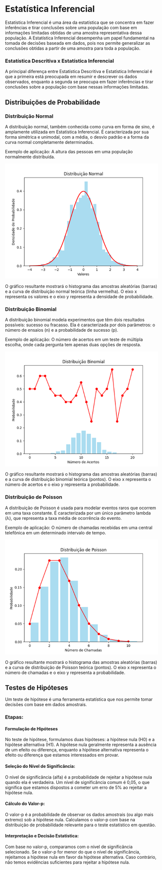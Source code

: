 # Estatística Inferencial 
<span> Estatística Inferencial é uma área da estatística que se concentra em fazer inferências e tirar conclusões sobre uma população 
com base em informações limitadas obtidas de uma amostra representativa dessa população. A Estatística Inferencial desempenha um papel fundamental na tomada de decisões baseada em dados, pois nos permite generalizar as conclusões obtidas a partir de uma amostra para toda a população.</span>

### Estatística Descritiva x Estatística Inferencial
<p>A principal diferença entre Estatística Descritiva e Estatística Inferencial é que a primeira está preocupada em resumir e descrever os dados observados, enquanto a segunda se preocupa em fazer inferências e tirar conclusões sobre a população com base nessas informações limitadas.</p>

## Distribuições de Probabilidade
### Distribuição Normal
A distribuição normal, também conhecida como curva em forma de sino, é amplamente utilizada em Estatística Inferencial. É caracterizada por sua forma simétrica e unimodal, com a média, o desvio padrão e a forma da curva normal completamente determinados.

Exemplo de aplicação: A altura das pessoas em uma população normalmente distribuída.

![distribuicaonormal.png](..%2Futilidades%2Fdistribuicaonormal.png)

O gráfico resultante mostrará o histograma das amostras aleatórias (barras) e a curva de distribuição normal teórica (linha vermelha). O eixo x representa os valores e o eixo y representa a densidade de probabilidade.

### Distribuição Binomial
A distribuição binomial modela experimentos que têm dois resultados possíveis: sucesso ou fracasso. Ela é caracterizada por dois parâmetros: o número de ensaios (n) e a probabilidade de sucesso (p).

Exemplo de aplicação: O número de acertos em um teste de múltipla escolha, onde cada pergunta tem apenas duas opções de resposta.

![distribuicaobinomial.png](..%2Futilidades%2Fdistribuicaobinomial.png)

O gráfico resultante mostrará o histograma das amostras aleatórias (barras) e a curva de distribuição binomial teórica (pontos). O eixo x representa o número de acertos e o eixo y representa a probabilidade.

### Distribuição de Poisson
A distribuição de Poisson é usada para modelar eventos raros que ocorrem em uma taxa constante. É caracterizada por um único parâmetro lambda (λ), que representa a taxa média de ocorrência do evento.

Exemplo de aplicação: O número de chamadas recebidas em uma central telefônica em um determinado intervalo de tempo.

![distribuicaodepoisson.png](..%2Futilidades%2Fdistribuicaodepoisson.png)

O gráfico resultante mostrará o histograma das amostras aleatórias (barras) e a curva de distribuição de Poisson teórica (pontos). O eixo x representa o número de chamadas e o eixo y representa a probabilidade.

## Testes de Hipóteses
Um teste de hipótese é uma ferramenta estatística que nos permite tomar decisões com base em dados amostrais.

### Etapas:
#### Formulação de Hipóteses
<p>No teste de hipótese, formulamos duas hipóteses: a hipótese nula (H0) e a hipótese alternativa (H1). A hipótese nula geralmente representa a ausência de um efeito ou diferença, enquanto a hipótese alternativa representa o efeito ou diferença que estamos interessados em provar.</p>

#### Seleção do Nível de Significância:
<p>O nível de significância (alfa) é a probabilidade de rejeitar a hipótese nula quando ela é verdadeira. Um nível de significância comum é 0,05, o que significa que estamos dispostos a cometer um erro de 5% ao rejeitar a hipótese nula.</p>

#### Cálculo do Valor-p:
<p>O valor-p é a probabilidade de observar os dados amostrais (ou algo mais extremo) sob a hipótese nula. Calculamos o valor-p com base na distribuição de probabilidade relevante para o teste estatístico em questão.</p>

#### Interpretação e Decisão Estatística:
<p>Com base no valor-p, comparamos com o nível de significância selecionado. Se o valor-p for menor do que o nível de significância, rejeitamos a hipótese nula em favor da hipótese alternativa. Caso contrário, não temos evidências suficientes para rejeitar a hipótese nula.</p>